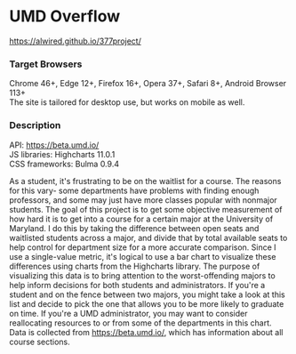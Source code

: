 # UMD Overflow
https://alwired.github.io/377project/

### Target Browsers
Chrome 46+, Edge 12+, Firefox 16+, Opera 37+, Safari 8+, Android Browser 113+  
The site is tailored for desktop use, but works on mobile as well.

### Description
API: https://beta.umd.io/  
JS libraries: Highcharts 11.0.1  
CSS frameworks: Bulma 0.9.4  

As a student, it's frustrating to be on the waitlist for a course. The reasons for this vary- some departments have problems with finding enough professors, and some may just have more classes popular with nonmajor students. The goal of this project is to get some objective measurement of how hard it is to get into a course for a certain major at the University of Maryland. I do this by taking the difference between open seats and waitlisted students across a major, and divide that by total available seats to help control for department size for a more accurate comparison. Since I use a single-value metric, it's logical to use a bar chart to visualize these differences using charts from the Highcharts library. The purpose of visualizing this data is to bring attention to the worst-offending majors to help inform decisions for both students and administrators. If you're a student and on the fence between two majors, you might take a look at this list and decide to pick the one that allows you to be more likely to graduate on time. If you're a UMD administrator, you may want to consider reallocating resources to or from some of the departments in this chart. Data is collected from https://beta.umd.io/, which has information about all course sections.
